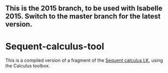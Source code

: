 ## This is the 2015 branch, to be used with Isabelle 2015. Switch to the master branch for the latest version.

# Sequent-calculus-tool
This is a compiled version of a fragment of the [Sequent calculus LK](http://en.wikipedia.org/wiki/Sequent_calculus#The_system_LK), using the Calculus toolbox.
